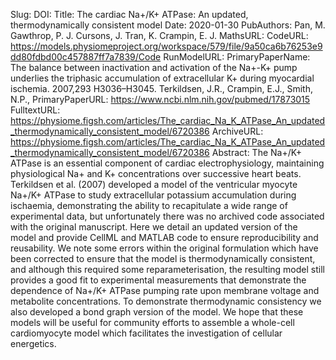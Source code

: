 Slug: 
DOI: 
Title: The cardiac Na+/K+ ATPase: An updated, thermodynamically consistent model
Date: 2020-01-30
PubAuthors: Pan, M.
        Gawthrop, P. J.
        Cursons, J.
	Tran, K.
	Crampin, E. J.
MathsURL: 
CodeURL: https://models.physiomeproject.org/workspace/579/file/9a50ca6b76253e9dd80fdbd00c457887ff7a7839/Code
RunModelURL: 
PrimaryPaperName: The balance between inactivation and activation of the Na+-K+ pump underlies the triphasic accumulation of extracellular K+ during myocardial ischemia. 2007,293 H3036–H3045. Terkildsen, J.R., Crampin, E.J., Smith, N.P.,
PrimaryPaperURL: https://www.ncbi.nlm.nih.gov/pubmed/17873015
FulltextURL: https://physiome.figsh.com/articles/The_cardiac_Na_K_ATPase_An_updated_thermodynamically_consistent_model/6720386
ArchiveURL: https://physiome.figsh.com/articles/The_cardiac_Na_K_ATPase_An_updated_thermodynamically_consistent_model/6720386
Abstract: The Na+/K+ ATPase is an essential component of cardiac electrophysiology, maintaining physiological Na+ and K+ concentrations over successive heart beats. Terkildsen et al. (2007) developed a model of the ventricular myocyte Na+/K+ ATPase to study extracellular potassium accumulation during ischaemia, demonstrating the ability to recapitulate a wide range of experimental data, but unfortunately there was no archived code associated with the original manuscript. Here we detail an updated version of the model and provide CellML and MATLAB code to ensure reproducibility and reusability. We note some errors within the original formulation which have been corrected to ensure that the model is thermodynamically consistent, and although this required some reparameterisation, the resulting model still provides a good fit to experimental measurements that demonstrate the dependence of Na+/K+ ATPase pumping rate upon membrane voltage and metabolite concentrations. To demonstrate thermodynamic consistency we also developed a bond graph version of the model. We hope that these models will be useful for community efforts to assemble a whole-cell cardiomyocyte model which facilitates the investigation of cellular energetics.
